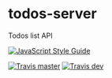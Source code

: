 # todos-server
Todos list API

[![JavaScript Style Guide](https://img.shields.io/badge/code_style-standard-brightgreen.svg)](https://standardjs.com)

[![Travis master](https://img.shields.io/travis/akabab/todos-server.svg)](https://travis-ci.org/akabab/todos-server)
[![Travis dev](https://img.shields.io/travis/akabab/todos-server/dev.svg)](https://travis-ci.org/akabab/todos-server/dev)
